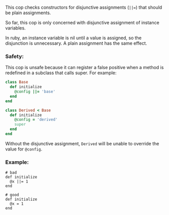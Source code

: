 This cop checks constructors for disjunctive assignments (`||=`) that should
be plain assignments.

So far, this cop is only concerned with disjunctive assignment of
instance variables.

In ruby, an instance variable is nil until a value is assigned, so the
disjunction is unnecessary. A plain assignment has the same effect.

### Safety:

This cop is unsafe because it can register a false positive when a
method is redefined in a subclass that calls super. For example:

```ruby
class Base
  def initialize
    @config ||= 'base'
  end
end

class Derived < Base
  def initialize
    @config = 'derived'
    super
  end
end
```

Without the disjunctive assignment, `Derived` will be unable to override
the value for `@config`.

### Example:
    # bad
    def initialize
      @x ||= 1
    end

    # good
    def initialize
      @x = 1
    end